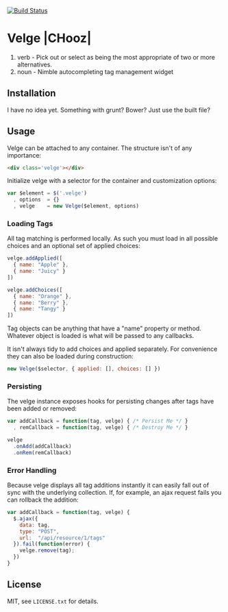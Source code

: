 [![Build Status](https://magnum.travis-ci.com/dscout/velge.png?token=qVRrqXZfaiPzkgrHbzVZ&branch=master)](https://magnum.travis-ci.com/dscout/velge)

# Velge |CHooz|

1. verb - Pick out or select as being the most appropriate of two or more alternatives.
2. noun - Nimble autocompleting tag management widget

## Installation

I have no idea yet. Something with grunt? Bower? Just use the built file?

## Usage

Velge can be attached to any container. The structure isn't of any importance:

```html
<div class='velge'></div>
```

Initialize velge with a selector for the container and customization options:

```javascript
var $element = $('.velge')
  , options  = {}
  , velge    = new Velge($element, options)
```

### Loading Tags

All tag matching is performed locally. As such you must load in all possible
choices and an optional set of applied choices:

```javascript
velge.addApplied([
  { name: "Apple" },
  { name: "Juicy" }
])

velge.addChoices([
  { name: "Orange" },
  { name: "Berry" },
  { name: "Tangy" }
])
```

Tag objects can be anything that have a "name" property or method. Whatever
object is loaded is what will be passed to any callbacks.

It isn't always tidy to add choices and applied separately. For convenience they can
also be loaded during construction:

```javascript
new Velge($selector, { applied: [], choices: [] })
```

### Persisting

The velge instance exposes hooks for persisting changes after tags have been
added or removed:

```javascript
var addCallback = function(tag, velge) { /* Persist Me */ }
  , remCallback = function(tag, velge) { /* Destroy Me */ }

velge
  .onAdd(addCallback)
  .onRem(remCallback)
```

### Error Handling

Because velge displays all tag additions instantly it can easily fall out of
sync with the underlying collection. If, for example, an ajax request fails you
can rollback the addition:

```javascript
var addCallback = function(tag, velge) {
  $.ajax({
    data: tag,
    type: "POST",
    url:  "/api/resource/1/tags"
  }).fail(function(error) {
    velge.remove(tag);
  })
}
```

## License

MIT, see `LICENSE.txt` for details.
